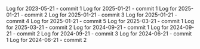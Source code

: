 Log for 2023-05-21 - commit 1
Log for 2025-01-21 - commit 1
Log for 2025-01-21 - commit 2
Log for 2025-01-21 - commit 3
Log for 2025-01-21 - commit 4
Log for 2025-01-21 - commit 5
Log for 2025-03-21 - commit 1
Log for 2025-03-21 - commit 2
Log for 2024-09-21 - commit 1
Log for 2024-09-21 - commit 2
Log for 2024-09-21 - commit 3
Log for 2024-06-21 - commit 1
Log for 2024-06-21 - commit 2
